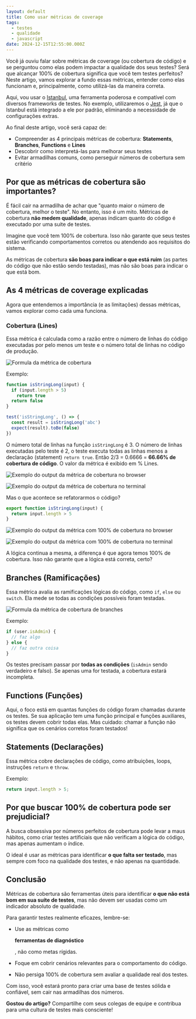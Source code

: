 ```yaml
---
layout: default
title: Como usar métricas de coverage
tags:
  - testes
  - qualidade
  - javascript
date: 2024-12-15T12:55:00.000Z
---
```

Você já ouviu falar sobre métricas de coverage (ou cobertura de código) e se perguntou como elas podem impactar a qualidade dos seus testes? Será que alcançar 100% de cobertura significa que você tem testes perfeitos? Neste artigo, vamos explorar a fundo essas métricas, entender como elas funcionam e, principalmente, como utilizá-las da maneira correta.

Aqui, vou usar o [Istanbul](https://istanbul.js.org/), uma ferramenta poderosa e compatível com diversos frameworks de testes. No exemplo, utilizaremos o [Jest](https://jestjs.io/), já que o Istanbul está integrado a ele por padrão, eliminando a necessidade de configurações extras.

Ao final deste artigo, você será capaz de:

* Compreender as 4 principais métricas de cobertura: **Statements**, **Branches**, **Functions** e **Lines**
* Descobrir como interpretá-las para melhorar seus testes
* Evitar armadilhas comuns, como perseguir números de cobertura sem critério

## Por que as métricas de cobertura são importantes?

É fácil cair na armadilha de achar que "quanto maior o número de cobertura, melhor o teste". No entanto, isso é um mito. Métricas de cobertura **não medem qualidade**, apenas indicam quanto do código é executado por uma suite de testes.

Imagine que você tem 100% de cobertura. Isso não garante que seus testes estão verificando comportamentos corretos ou atendendo aos requisitos do sistema.

As métricas de cobertura **são boas para indicar o que está ruim** (as partes do código que não estão sendo testadas), mas não são boas para indicar o que está bom.

## As 4 métricas de coverage explicadas

Agora que entendemos a importância (e as limitações) dessas métricas, vamos explorar como cada uma funciona.

### Cobertura (Lines)

Essa métrica é calculada como a razão entre o número de linhas do código executadas por pelo menos um teste e o número total de linhas no código de produção.

![Formula da métrica de cobertura](/img/lines.png)

Exemplo:

```javascript
function isStringLong(input) {
  if (input.length > 5)
    return true
  return false
}

test('isStringLong', () => {
  const result = isStringLong('abc')
  expect(result).toBe(false)
})
```

O número total de linhas na função `isStringLong` é 3. O número de linhas executadas pelo teste é 2, o teste executa todas as linhas menos a declaração (statement) `return true`. Então 2/3 = 0.6666 = **66.66% de cobertura de código**. O valor da métrica é exibido em % Lines.

![Exemplo do output da métrica de cobertura no browser](/img/lines-example.png)

![Exemplo do output da métrica de cobertura no terminal](/img/lines-terminal.png)

Mas o que acontece se refatorarmos o código?

```javascript
export function isStringLong(input) {
  return input.length > 5
}
```

![Exemplo do output da métrica com 100% de cobertura no browser](/img/lines-browser-100.png)

![Exemplo do output da métrica com 100% de cobertura no terminal](/img/lines-terminal-100.png)

A lógica continua a mesma, a diferença é que agora temos 100% de cobertura. Isso não garante que a lógica está correta, certo?

## Branches (Ramificações)

Essa métrica avalia as ramificações lógicas do código, como `if`, `else` ou `switch`. Ela mede se todas as condições possíveis foram testadas.

![Formula da métrica de cobertura de branches](/img/lagrida_latex_editor.png)

Exemplo:

```javascript
if (user.isAdmin) {
  // faz algo
} else {
  // faz outra coisa
}
```

Os testes precisam passar por **todas as condições** (`isAdmin` sendo verdadeiro e falso). Se apenas uma for testada, a cobertura estará incompleta.

## Functions (Funções)

Aqui, o foco está em quantas funções do código foram chamadas durante os testes. Se sua aplicação tem uma função principal e funções auxiliares, os testes devem cobrir todas elas. Mas cuidado: chamar a função não significa que os cenários corretos foram testados!

## Statements (Declarações)

Essa métrica cobre declarações de código, como atribuições, loops, instruções `return` e `throw`.

Exemplo:

```javascript
return input.length > 5;
```

## Por que buscar 100% de cobertura pode ser prejudicial?

A busca obsessiva por números perfeitos de cobertura pode levar a maus hábitos, como criar testes artificiais que não verificam a lógica do código, mas apenas aumentam o índice.

O ideal é usar as métricas para identificar **o que falta ser testado**, mas sempre com foco na qualidade dos testes, e não apenas na quantidade.

## Conclusão

Métricas de cobertura são ferramentas úteis para identificar **o que não está bom em sua suíte de testes**, mas não devem ser usadas como um indicador absoluto de qualidade.

Para garantir testes realmente eficazes, lembre-se:

* Use as métricas como 

  **ferramentas de diagnóstico**

  , não como metas rígidas.
* Foque em cobrir cenários relevantes para o comportamento do código.
* Não persiga 100% de cobertura sem avaliar a qualidade real dos testes.

Com isso, você estará pronto para criar uma base de testes sólida e confiável, sem cair nas armadilhas dos números.

**Gostou do artigo?** Compartilhe com seus colegas de equipe e contribua para uma cultura de testes mais consciente!
